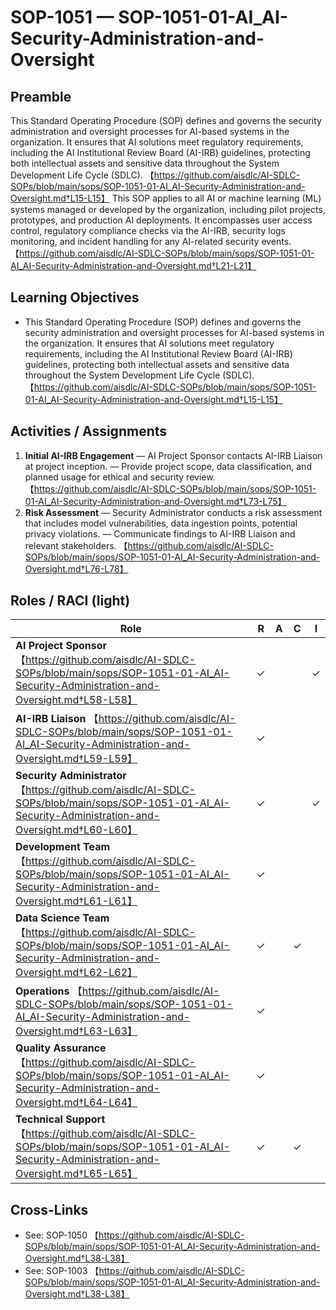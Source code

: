 # SOP-1051 — SOP-1051-01-AI\_AI-Security-Administration-and-Oversight

## Preamble
This Standard Operating Procedure (SOP) defines and governs the security administration and oversight processes for AI-based systems in the organization. It ensures that AI solutions meet regulatory requirements, including the AI Institutional Review Board (AI-IRB) guidelines, protecting both intellectual assets and sensitive data throughout the System Development Life Cycle (SDLC). 【https://github.com/aisdlc/AI-SDLC-SOPs/blob/main/sops/SOP-1051-01-AI_AI-Security-Administration-and-Oversight.md†L15-L15】
This SOP applies to all AI or machine learning (ML) systems managed or developed by the organization, including pilot projects, prototypes, and production AI deployments. It encompasses user access control, regulatory compliance checks via the AI-IRB, security logs monitoring, and incident handling for any AI-related security events. 【https://github.com/aisdlc/AI-SDLC-SOPs/blob/main/sops/SOP-1051-01-AI_AI-Security-Administration-and-Oversight.md†L21-L21】

## Learning Objectives
- This Standard Operating Procedure (SOP) defines and governs the security administration and oversight processes for AI-based systems in the organization. It ensures that AI solutions meet regulatory requirements, including the AI Institutional Review Board (AI-IRB) guidelines, protecting both intellectual assets and sensitive data throughout the System Development Life Cycle (SDLC). 【https://github.com/aisdlc/AI-SDLC-SOPs/blob/main/sops/SOP-1051-01-AI_AI-Security-Administration-and-Oversight.md†L15-L15】

## Activities / Assignments
1) **Initial AI-IRB Engagement** — AI Project Sponsor contacts AI-IRB Liaison at project inception. — Provide project scope, data classification, and planned usage for ethical and security review. 【https://github.com/aisdlc/AI-SDLC-SOPs/blob/main/sops/SOP-1051-01-AI_AI-Security-Administration-and-Oversight.md†L73-L75】
2) **Risk Assessment** — Security Administrator conducts a risk assessment that includes model vulnerabilities, data ingestion points, potential privacy violations. — Communicate findings to AI-IRB Liaison and relevant stakeholders. 【https://github.com/aisdlc/AI-SDLC-SOPs/blob/main/sops/SOP-1051-01-AI_AI-Security-Administration-and-Oversight.md†L76-L78】

## Roles / RACI (light)
| Role | R | A | C | I |
|---|---|---|---|---|
| **AI Project Sponsor** 【https://github.com/aisdlc/AI-SDLC-SOPs/blob/main/sops/SOP-1051-01-AI_AI-Security-Administration-and-Oversight.md†L58-L58】 | ✓ |  |  | ✓ |
| **AI-IRB Liaison** 【https://github.com/aisdlc/AI-SDLC-SOPs/blob/main/sops/SOP-1051-01-AI_AI-Security-Administration-and-Oversight.md†L59-L59】 | ✓ |  |  |  |
| **Security Administrator** 【https://github.com/aisdlc/AI-SDLC-SOPs/blob/main/sops/SOP-1051-01-AI_AI-Security-Administration-and-Oversight.md†L60-L60】 | ✓ |  |  | ✓ |
| **Development Team** 【https://github.com/aisdlc/AI-SDLC-SOPs/blob/main/sops/SOP-1051-01-AI_AI-Security-Administration-and-Oversight.md†L61-L61】 | ✓ |  |  |  |
| **Data Science Team** 【https://github.com/aisdlc/AI-SDLC-SOPs/blob/main/sops/SOP-1051-01-AI_AI-Security-Administration-and-Oversight.md†L62-L62】 | ✓ |  | ✓ |  |
| **Operations** 【https://github.com/aisdlc/AI-SDLC-SOPs/blob/main/sops/SOP-1051-01-AI_AI-Security-Administration-and-Oversight.md†L63-L63】 | ✓ |  |  |  |
| **Quality Assurance** 【https://github.com/aisdlc/AI-SDLC-SOPs/blob/main/sops/SOP-1051-01-AI_AI-Security-Administration-and-Oversight.md†L64-L64】 | ✓ |  |  |  |
| **Technical Support** 【https://github.com/aisdlc/AI-SDLC-SOPs/blob/main/sops/SOP-1051-01-AI_AI-Security-Administration-and-Oversight.md†L65-L65】 | ✓ |  | ✓ |  |

## Cross-Links
- See: SOP-1050 【https://github.com/aisdlc/AI-SDLC-SOPs/blob/main/sops/SOP-1051-01-AI_AI-Security-Administration-and-Oversight.md†L38-L38】
- See: SOP-1003 【https://github.com/aisdlc/AI-SDLC-SOPs/blob/main/sops/SOP-1051-01-AI_AI-Security-Administration-and-Oversight.md†L38-L38】
